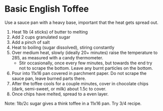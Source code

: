 Basic English Toffee
====================

Use a sauce pan with a heavy base, important that the heat gets spread out.

1.  Heat 1lb (4 sticks) of butter to melting
2.  Add 2 cups granulated sugar
3.  Add a pinch of salt
4.  Heat to boiling (sugar dissolved), stiring constantly
5.  Over medium heat, slowly (ideally 20+ minutes) raise the temperature to 285, as measured with a candy thermometer. 
    *   Stir occasionally, once every few minutes, but towards the end try not to scrape the bottom. Leave any burnt 
        particles on the bottom.
6.  Pour into 11x16 pan covered in parchment paper. Do not scrape the sauce pan, leave burned parts there.
7.  After the toffee cools for a couple minutes, cover in chocolate chips (dark, semi-sweet, or milk) about 1.5c to 
    cover.
8.  Once chips have melted, spread to a even layer.


Note: 1lb/2c sugar gives a think toffee in a 11x16 pan. Try 3/4 recipe. 